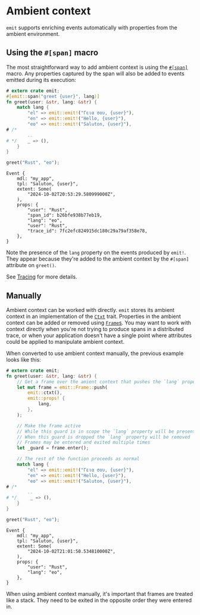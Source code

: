 # Ambient context

`emit` supports enriching events automatically with properties from the ambient environment.

## Using the `#[span]` macro

The most straightforward way to add ambient context is using the [`#[span]`](https://docs.rs/emit/0.11.2/emit/attr.span.html) macro. Any properties captured by the span will also be added to events emitted during its execution:

```rust
# extern crate emit;
#[emit::span("greet {user}", lang)]
fn greet(user: &str, lang: &str) {
    match lang {
        "el" => emit::emit!("Γεια σου, {user}"),
        "en" => emit::emit!("Hello, {user}"),
        "eo" => emit::emit!("Saluton, {user}"),
# /*
        ..
# */    _ => (),
    }
}

greet("Rust", "eo");
```

```text
Event {
    mdl: "my_app",
    tpl: "Saluton, {user}",
    extent: Some(
        "2024-10-02T20:53:29.580999000Z",
    ),
    props: {
        "user": "Rust",
        "span_id": b26bfe938b77eb19,
        "lang": "eo",
        "user": "Rust",
        "trace_id": 7fc2efc824915dc180c29a79af358e78,
    },
}
```

Note the presence of the `lang` property on the events produced by `emit!`. They appear because they're added to the ambient context by the `#[span]` attribute on `greet()`.

See [Tracing](../tracing.md) for more details.

## Manually

Ambient context can be worked with directly. `emit` stores its ambient context in an implementation of the [`Ctxt`](https://docs.rs/emit/0.11.2/emit/trait.Ctxt.html) trait. Properties in the ambient context can be added or removed using [`Frame`s](https://docs.rs/emit/0.11.2/emit/frame/struct.Frame.html). You may want to work with context directly when you're not trying to produce spans in a distributed trace, or when your application doesn't have a single point where attributes could be applied to manipulate ambient context.

When converted to use ambient context manually, the previous example looks like this:

```rust
# extern crate emit;
fn greet(user: &str, lang: &str) {
    // Get a frame over the amient context that pushes the `lang` property
    let mut frame = emit::Frame::push(
        emit::ctxt(),
        emit::props! {
            lang,
        },
    );

    // Make the frame active
    // While this guard is in scope the `lang` property will be present
    // When this guard is dropped the `lang` property will be removed
    // Frames may be entered and exited multiple times
    let _guard = frame.enter();

    // The rest of the function proceeds as normal
    match lang {
        "el" => emit::emit!("Γεια σου, {user}"),
        "en" => emit::emit!("Hello, {user}"),
        "eo" => emit::emit!("Saluton, {user}"),
# /*
        ..
# */     _ => (),
    }
}

greet("Rust", "eo");
```

```text
Event {
    mdl: "my_app",
    tpl: "Saluton, {user}",
    extent: Some(
        "2024-10-02T21:01:50.534810000Z",
    ),
    props: {
        "user": "Rust",
        "lang": "eo",
    },
}
```

When using ambient context manually, it's important that frames are treated like a stack. They need to be exited in the opposite order they were entered in.
